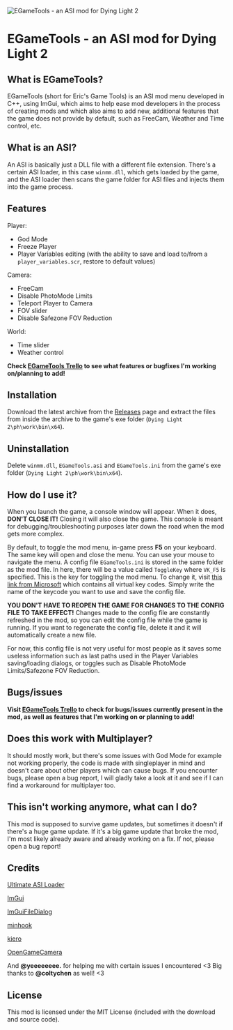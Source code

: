 ![EGameTools - an ASI mod for Dying Light 2﻿](https://i.imgur.com/8b0smkU.jpeg)
# EGameTools - an ASI mod for Dying Light 2﻿

## What is EGameTools?
EGameTools (short for Eric's Game Tools) is an ASI mod menu developed in C++, using ImGui, which aims to help ease mod developers in the process of creating mods and which also aims to add new, additional features that the game does not provide by default, such as FreeCam, Weather and Time control, etc.

## What is an ASI?
An ASI is basically just a DLL file with a different file extension. There's a certain ASI loader, in this case `winmm.dll`, which gets loaded by the game, and the ASI loader then scans the game folder for ASI files and injects them into the game process.

## Features
Player:
- God Mode
- Freeze Player
- Player Variables editing (with the ability to save and load to/from a `player_variables.scr`, restore to default values)

Camera:
- FreeCam
- Disable PhotoMode Limits
- Teleport Player to Camera
- FOV slider
- Disable Safezone FOV Reduction

World:
- Time slider
- Weather control

**Check [EGameTools Trello](https://trello.com/b/oRaJQEOi/egametools-dying-light-2)﻿ to see what features or bugfixes I'm working on/planning to add!**

## Installation
Download the latest archive from the [Releases](https://github.com/EricPlayZ/DL2GameOverhaul/releases) page and extract the files from inside the archive to the game's exe folder (`Dying Light 2\ph\work\bin\x64`).

## Uninstallation
Delete `winmm.dll`, `EGameTools.asi` and `EGameTools.ini` from the game's exe folder (`Dying Light 2\ph\work\bin\x64`).

## How do I use it?
When you launch the game, a console window will appear. When it does, **DON'T CLOSE IT!** Closing it will also close the game. This console is meant for debugging/troubleshooting purposes later down the road when the mod gets more complex.

By default, to toggle the mod menu, in-game press **F5** on your keyboard. The same key will open and close the menu. You can use your mouse to navigate the menu.
A config file `EGameTools.ini` is stored in the same folder as the mod file. In here, there will be a value called `ToggleKey` where `VK_F5` is specified. This is the key for toggling the mod menu. To change it, visit [this link from Microsoft](https://learn.microsoft.com/en-us/windows/win32/inputdev/virtual-key-codes) which contains all virtual key codes. Simply write the name of the keycode you want to use and save the config file.

**YOU DON'T HAVE TO REOPEN THE GAME FOR CHANGES TO THE CONFIG FILE TO TAKE EFFECT!** Changes made to the config file are constantly refreshed in the mod, so you can edit the config file while the game is running. If you want to regenerate the config file, delete it and it will automatically create a new file.

For now, this config file is not very useful for most people as it saves some useless information such as last paths used in the Player Variables saving/loading dialogs, or toggles such as Disable PhotoMode Limits/Safezone FOV Reduction.

## Bugs/issues
**Visit [EGameTools Trello](https://trello.com/b/oRaJQEOi/egametools-dying-light-2)﻿ to check for bugs/issues currently present in the mod, as well as features that I'm working on or planning to add!**

## Does this work with Multiplayer?
It should mostly work, but there's some issues with God Mode for example not working properly, the code is made with singleplayer in mind and doesn't care about other players which can cause bugs. If you encounter bugs, please open a bug report, I will gladly take a look at it and see if I can find a workaround for multiplayer too.

## This isn't working anymore, what can I do?
This mod is supposed to survive game updates, but sometimes it doesn't if there's a huge game update. If it's a big game update that broke the mod, I'm most likely already aware and already working on a fix. If not, please open a bug report!

## Credits
[Ultimate ASI Loader](https://github.com/ThirteenAG/Ultimate-ASI-Loader)

[ImGui](https://github.com/ocornut/imgui)

[ImGuiFileDialog](https://github.com/aiekick/ImGuiFileDialog)

[minhook](https://github.com/TsudaKageyu/minhook)

[kiero](https://github.com/Rebzzel/kiero)

[OpenGameCamera](https://github.com/coltonon/OpenGameCamera)

And **@yeeeeeeee.** for helping me with certain issues I encountered <3
Big thanks to **@coltychen** as well! <3

## License
This mod is licensed under the MIT License (included with the download and source code).
